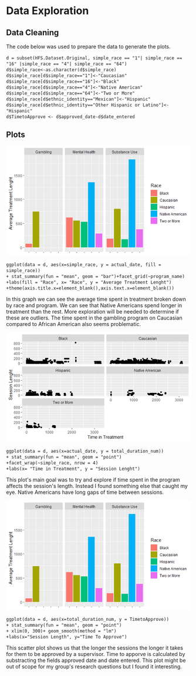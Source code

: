 # Data Exploration

## Data Cleaning

The code below was used to prepare the data to generate the plots.

```
d = subset(HFS.Dataset.Original, simple_race == "1"| simple_race == "16" |simple_race == "4"| simple_race == "64")
d$simple_race<-as.character(d$simple_race)
d$simple_race[d$simple_race=="1"]<-"Caucasian"
d$simple_race[d$simple_race=="16"]<-"Black"
d$simple_race[d$simple_race=="4"]<-"Native American"
d$simple_race[d$simple_race=="64"]<-"Two or More"
d$simple_race[d$ethnic_identity=="Mexican"]<-"Hispanic"
d$simple_race[d$ethnic_identity=="Other Hispanic or Latino"]<-"Hispanic"
d$TimetoApprove <- d$approved_date-d$date_entered
```

## Plots

![Bar Graph](https://github.com/SergioReye5/FromDataToDecisions/blob/main/DataExploration/Submitted/Bar%20Graph.png)

```
ggplot(data = d, aes(x=simple_race, y = actual_date, fill = simple_race))
+ stat_summary(fun = "mean", geom = "bar")+facet_grid(~program_name)
+labs(fill = "Race", x= "Race", y = "Average Treatment Lenght")
+theme(axis.title.x=element_blank(),axis.text.x=element_blank())

```

In this graph we can see the average time spent in treatment broken down by race and program. We can see that Native Americans spend longer in treatment than the rest. More exploration will be needed to determine if these are outliers. The time spent in the gambling program on Caucasian compared to African American also seems problematic.

![Facetted Plot](https://github.com/SergioReye5/FromDataToDecisions/blob/main/DataExploration/Submitted/Facetted%20Plot.png)

```
ggplot(data = d, aes(x=actual_date, y = total_duration_num))
+ stat_summary(fun = "mean", geom = "point")
+facet_wrap(~simple_race, nrow = 4)
+labs(x= "Time in Treatment", y = "Session Lenght")
```

This plot's main goal was to try and explore if time spent in the program affects the session's length. Instead I found something else that caught my eye. Native Americans have long gaps of time between sessions. 

![Trend Line](https://github.com/SergioReye5/FromDataToDecisions/blob/main/DataExploration/Submitted/Bar%20Graph.png)

```
ggplot(data = d, aes(x=total_duration_num, y = TimetoApprove))
+ stat_summary(fun = "mean", geom = "point")
+ xlim(0, 300)+ geom_smooth(method = "lm")
+labs(x="Session Length", y="Time To Approve")
```

This scatter plot shows us that the longer the sessions the longer it takes for them to be approved by a supervisor. Time to apporve is calculated by substracting the fields approved date and date entered. This plot might be out of scope for my group's research questions but I found it interesting.
